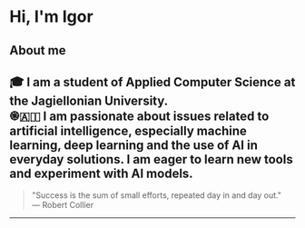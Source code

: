 # Hi, I'm Igor
## About me
🎓 I am a student of Applied Computer Science at the Jagiellonian University.  
֎🇦🇮 I am passionate about issues related to artificial intelligence, especially machine learning, deep learning and the use of AI in everyday solutions. I am eager to learn new tools and experiment with AI models.
---
> "Success is the sum of small efforts, repeated day in and day out."  
> — Robert Collier
---
